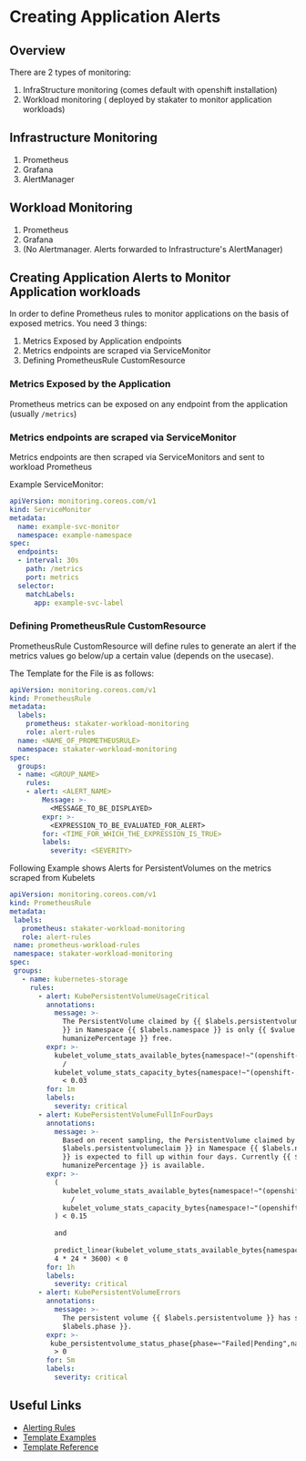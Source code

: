 # Creating Application Alerts

## Overview
There are 2 types of monitoring:

1. InfraStructure monitoring (comes default with openshift installation)
2. Workload monitoring ( deployed by stakater to monitor application workloads)

## Infrastructure Monitoring
1. Prometheus
2. Grafana
3. AlertManager

## Workload Monitoring
1. Prometheus
2. Grafana
3. (No Alertmanager. Alerts forwarded to Infrastructure's AlertManager)

## Creating Application Alerts to Monitor Application workloads
In order to define Prometheus rules to monitor applications on the basis of exposed metrics. You need 3 things:

1. Metrics Exposed by Application endpoints
2. Metrics endpoints are scraped via ServiceMonitor
3. Defining PrometheusRule CustomResource

### Metrics Exposed by the Application

Prometheus metrics can be exposed on any endpoint from the application (usually `/metrics`)

### Metrics endpoints are scraped via ServiceMonitor

Metrics endpoints are then scraped via ServiceMonitors and sent to workload Prometheus

Example ServiceMonitor:

```yaml
apiVersion: monitoring.coreos.com/v1
kind: ServiceMonitor
metadata:
  name: example-svc-monitor
  namespace: example-namespace
spec:
  endpoints:
  - interval: 30s
    path: /metrics
    port: metrics
  selector:
    matchLabels:
      app: example-svc-label
```

### Defining PrometheusRule CustomResource

PrometheusRule CustomResource will define rules to generate an alert if the metrics values go below/up a certain value (depends on the usecase).

The Template for the File is as follows:

```yaml
apiVersion: monitoring.coreos.com/v1
kind: PrometheusRule
metadata:
  labels:
    prometheus: stakater-workload-monitoring
    role: alert-rules
  name: <NAME_OF_PROMETHEUSRULE>
  namespace: stakater-workload-monitoring
spec:
  groups:
  - name: <GROUP_NAME> 
    rules:
    - alert: <ALERT_NAME>
        Message: >-
          <MESSAGE_TO_BE_DISPLAYED>
        expr: >-
          <EXPRESSION_TO_BE_EVALUATED_FOR_ALERT>
        for: <TIME_FOR_WHICH_THE_EXPRESSION_IS_TRUE>
        labels:
          severity: <SEVERITY>
```

Following Example shows Alerts for PersistentVolumes on the metrics scraped from Kubelets

```yaml
apiVersion: monitoring.coreos.com/v1
kind: PrometheusRule
metadata:
 labels:
   prometheus: stakater-workload-monitoring
   role: alert-rules
 name: prometheus-workload-rules
 namespace: stakater-workload-monitoring
spec:
 groups:
   - name: kubernetes-storage
     rules:
       - alert: KubePersistentVolumeUsageCritical
         annotations:
           message: >-
             The PersistentVolume claimed by {{ $labels.persistentvolumeclaim
             }} in Namespace {{ $labels.namespace }} is only {{ $value |
             humanizePercentage }} free.
         expr: >-
           kubelet_volume_stats_available_bytes{namespace!~"(openshift-.*|kube-.*|default|logging)",job="kubelet"}
             /
           kubelet_volume_stats_capacity_bytes{namespace!~"(openshift-.*|kube-.*|default|logging)",job="kubelet"}
             < 0.03
         for: 1m
         labels:
           severity: critical
       - alert: KubePersistentVolumeFullInFourDays
         annotations:
           message: >-
             Based on recent sampling, the PersistentVolume claimed by {{
             $labels.persistentvolumeclaim }} in Namespace {{ $labels.namespace
             }} is expected to fill up within four days. Currently {{ $value |
             humanizePercentage }} is available.
         expr: >-
           (
             kubelet_volume_stats_available_bytes{namespace!~"(openshift-.*|kube-.*|default|logging)",job="kubelet"}
               /
             kubelet_volume_stats_capacity_bytes{namespace!~"(openshift-.*|kube-.*|default|logging)",job="kubelet"}
           ) < 0.15
 
           and
 
           predict_linear(kubelet_volume_stats_available_bytes{namespace!~"(openshift-.*|kube-.*|default|logging)",job="kubelet"}[6h],
           4 * 24 * 3600) < 0
         for: 1h
         labels:
           severity: critical
       - alert: KubePersistentVolumeErrors
         annotations:
           message: >-
             The persistent volume {{ $labels.persistentvolume }} has status {{
             $labels.phase }}.
         expr: >-
          kube_persistentvolume_status_phase{phase=~"Failed|Pending",namespace!~"(openshift-.*|kube-.*|default|logging)",job="kube-state-metrics"}
           > 0
         for: 5m
         labels:
           severity: critical
```

## Useful Links

- [Alerting Rules](https://prometheus.io/docs/prometheus/latest/configuration/alerting_rules/)
- [Template Examples](https://prometheus.io/docs/prometheus/latest/configuration/template_examples/)
- [Template Reference](https://prometheus.io/docs/prometheus/latest/configuration/template_reference/)
